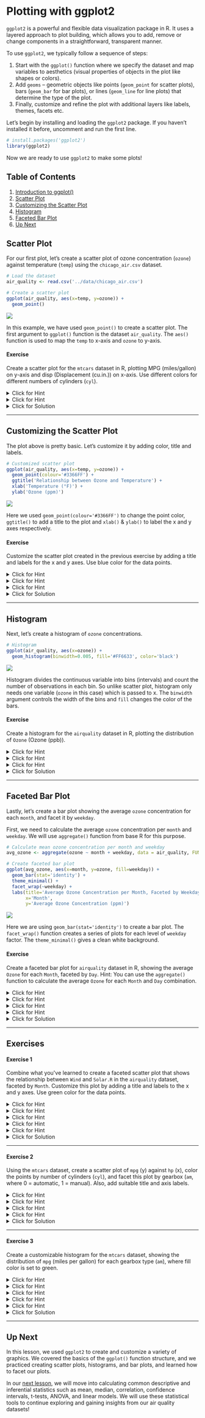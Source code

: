 # Plotting with ggplot2

`ggplot2` is a powerful and flexible data visualization package in R. It
uses a layered approach to plot building, which allows you to add,
remove or change components in a straightforward, transparent manner.

To use `ggplot2`, we typically follow a sequence of steps:

1.  Start with the `ggplot()` function where we specify the dataset and
    map variables to aesthetics (visual properties of objects in the
    plot like shapes or colors).
2.  Add `geoms` – geometric objects like points (`geom_point` for
    scatter plots), bars (`geom_bar` for bar plots), or lines
    (`geom_line` for line plots) that determine the type of the plot.
3.  Finally, customize and refine the plot with additional layers like
    labels, themes, facets etc.

Let’s begin by installing and loading the `ggplot2` package. If you
haven’t installed it before, uncomment and run the first line.

``` r
# install.packages('ggplot2')
library(ggplot2)
```

Now we are ready to use `ggplot2` to make some plots\!

## Table of Contents

1. [Introduction to ggplot()](#introduction-to-ggplot-)
1. [Scatter Plot](#scatter-plot)
1. [Customizing the Scatter Plot](#customizing-the-scatter-plot)
1. [Histogram](#histogram)
1. [Faceted Bar Plot](#faceted-bar-plot)
1. [Up Next](#up-next)

## Scatter Plot

For our first plot, let’s create a scatter plot of ozone concentration
(`ozone`) against temperature (`temp`) using the `chicago_air.csv`
dataset.

``` r
# Load the dataset
air_quality <- read.csv('../data/chicago_air.csv')

# Create a scatter plot
ggplot(air_quality, aes(x=temp, y=ozone)) +
  geom_point()
```

![](template_files/figure-gfm/scatter_plot-1.png)<!-- -->

In this example, we have used `geom_point()` to create a scatter plot.
The first argument to `ggplot()` function is the dataset `air_quality`.
The `aes()` function is used to map the `temp` to x-axis and `ozone` to
y-axis.

#### Exercise

Create a scatter plot for the `mtcars` dataset in R, plotting MPG (miles/gallon) on y-axis and disp (Displacement (cu.in.)) on x-axis. Use different colors for different numbers of cylinders (`cyl`).

<details><summary>Click for Hint</summary>

Color can be defined inside `aes()` function

</details>
<details><summary>Click for Hint</summary>

Convert `cyl` to factor before defining color

</details>
<details><summary>Click for Solution</summary>

ggplot(mtcars, aes(x=disp, y=mpg, color=factor(cyl))) +
  geom_point()
      
> This exercise introduces the idea of creating scatter plots with different colors for different categories. The `color` aesthetic within the `aes()` function is used to create different colors for different numbers of cylinders.
</details>

---

## Customizing the Scatter Plot

The plot above is pretty basic. Let’s customize it by adding color,
title and labels.

``` r
# Customized scatter plot
ggplot(air_quality, aes(x=temp, y=ozone)) +
  geom_point(colour='#3366FF') +
  ggtitle('Relationship between Ozone and Temperature') +
  xlab('Temperature (°F)') +
  ylab('Ozone (ppm)')
```

![](template_files/figure-gfm/customized_scatter-1.png)<!-- -->

Here we used `geom_point(colour='#3366FF')` to change the point color,
`ggtitle()` to add a title to the plot and `xlab()` & `ylab()` to label
the x and y axes respectively.

#### Exercise

Customize the scatter plot created in the previous exercise by adding a title and labels for the x and y axes. Use blue color for the data points.

<details><summary>Click for Hint</summary>

Use `ggtitle()` to add a title

</details>
<details><summary>Click for Hint</summary>

Use `xlab()` and `ylab()` to add labels to the x and y axes

</details>
<details><summary>Click for Hint</summary>

You can directly assign the color in `geom_point()`

</details>
<details><summary>Click for Solution</summary>

ggplot(mtcars, aes(x=disp, y=mpg, color=factor(cyl))) +
  geom_point(colour='#3366FF') +
  ggtitle('Relationship between MPG and Displacement') +
  xlab('Displacement (cu.in.)') +
  ylab('MPG (miles/gallon)')
      
> Here, we add labels to the x and y axes using `xlab()` and `ylab()`, a title using `ggtitle()`, and we specify the color of the points using the `color` argument in `geom_point()`. This makes the plot more informative and appealing.
</details>

---

## Histogram

Next, let’s create a histogram of `ozone` concentrations.

``` r
# Histogram
ggplot(air_quality, aes(x=ozone)) +
  geom_histogram(binwidth=0.005, fill='#FF6633', color='black')
```

![](template_files/figure-gfm/histogram-1.png)<!-- -->

Histogram divides the continuous variable into bins (intervals) and
count the number of observations in each bin. So unlike scatter plot,
histogram only needs one variable (`ozone` in this case) which is passed
to x. The `binwidth` argument controls the width of the bins and `fill`
changes the color of the bars.

#### Exercise

Create a histogram for the `airquality` dataset in R, plotting the distribution of `Ozone` (Ozone (ppb)).

<details><summary>Click for Hint</summary>

Use `geom_histogram()` to create a histogram

</details>
<details><summary>Click for Hint</summary>

`binwidth` controls the width of the bars

</details>
<details><summary>Click for Hint</summary>

Change the color of the bars using `fill`

</details>
<details><summary>Click for Solution</summary>

ggplot(airquality, aes(x=Ozone)) +
  geom_histogram(binwidth=5, fill='#FF6633', color='black')
      
> In a histogram, the continuous variable is divided into bins or intervals, and the number of observations in each bin is counted. Here, we create a histogram of ozone levels, specify the binwidth as 5, and change the color of the bars using the `fill` parameter.
</details>

---

## Faceted Bar Plot

Lastly, let’s create a bar plot showing the average `ozone`
concentration for each `month`, and facet it by `weekday`.

First, we need to calculate the average `ozone` concentration per
`month` and `weekday`. We will use `aggregate()` function from base R
for this purpose.

``` r
# Calculate mean ozone concentration per month and weekday
avg_ozone <- aggregate(ozone ~ month + weekday, data = air_quality, FUN = mean, na.rm = TRUE)

# Create faceted bar plot
ggplot(avg_ozone, aes(x=month, y=ozone, fill=weekday)) +
  geom_bar(stat='identity') +
  theme_minimal() +
  facet_wrap(~weekday) +
  labs(title='Average Ozone Concentration per Month, Faceted by Weekday',
       x='Month',
       y='Average Ozone Concentration (ppm)')
```

![](template_files/figure-gfm/faceted_bar-1.png)<!-- -->

Here we are using `geom_bar(stat='identity')` to create a bar plot. The
`facet_wrap()` function creates a series of plots for each level of
`weekday` factor. The `theme_minimal()` gives a clean white background.

#### Exercise

Create a faceted bar plot for `airquality` dataset in R, showing the average `Ozone` for each `Month`, faceted by `Day`. Hint: You can use the `aggregate()` function to calculate the average `Ozone` for each `Month` and `Day` combination.

<details><summary>Click for Hint</summary>

Calculate mean `Ozone` concentration per `Month` and `Day` using `aggregate()`

</details>
<details><summary>Click for Hint</summary>

`geom_bar(stat='identity')` can be used to create a bar plot

</details>
<details><summary>Click for Hint</summary>

The `facet_wrap()` function is used to create multiple plots based on the `Day` factor

</details>
<details><summary>Click for Hint</summary>

`theme_minimal()` gives a clean white background.

</details>
<details><summary>Click for Solution</summary>

avg_ozone <- aggregate(Ozone ~ Month + Day, data = airquality, FUN = mean, na.rm = TRUE)

ggplot(avg_ozone, aes(x=factor(Month), y=Ozone, fill=factor(Day))) +
  geom_bar(stat='identity') +
  theme_minimal() +
  facet_wrap(~Day) +
  labs(title='Average Ozone Concentration per Month, Faceted by Day',
       x='Month',
       y='Average Ozone Concentration (ppb)')
      
> A faceted plot, also known as a trellis plot or small-multiple plot, breaks the data into subsets based on a factor and then applies the same graphical representation to each subset. This makes it easier to compare different groups in the data.
</details>

---

## Exercises

#### Exercise 1

Combine what you've learned to create a faceted scatter plot that shows the relationship between `Wind` and `Solar.R` in the `airquality` dataset, faceted by `Month`. Customize this plot by adding a title and labels to the x and y axes. Use green color for the data points.

<details><summary>Click for Hint</summary>

Use `ggplot()` to define dataset and aesthetics

</details>
<details><summary>Click for Hint</summary>

Use `geom_point()` to define type of the plot

</details>
<details><summary>Click for Hint</summary>

Use `facet_wrap()` to create facets

</details>
<details><summary>Click for Hint</summary>

Add labels using `ggtitle()`, `xlab()`, `ylab()`

</details>
<details><summary>Click for Hint</summary>

Set color directly in `geom_point()`

</details>
<details><summary>Click for Solution</summary>

ggplot(airquality, aes(x=Wind, y=Solar.R)) +
  geom_point(colour='#00CC00') +
  facet_wrap(~Month) +
  ggtitle('Relationship between Wind Speed and Solar Radiation per Month') +
  xlab('Wind Speed (mph)') +
  ylab('Solar Radiation (lang)')
      
> In this exercise, we have combined scatter plot, faceting, and customization techniques taught in the lesson. Faceting has been used to create a subplot for each Month, and the scatter plot visualizes the relationship between Wind Speed and Solar Radiation.
</details>

---

#### Exercise 2

Using the `mtcars` dataset, create a scatter plot of `mpg` (y) against `hp` (x), color the points by number of cylinders (`cyl`), and facet this plot by gearbox (`am`, where 0 = automatic, 1 = manual). Also, add suitable title and axis labels.

<details><summary>Click for Hint</summary>

Use `ggplot()` to define dataset and aesthetics

</details>
<details><summary>Click for Hint</summary>

Use `geom_point()` to define type of the plot

</details>
<details><summary>Click for Hint</summary>

Use `facet_wrap()` to create facets

</details>
<details><summary>Click for Hint</summary>

Add labels using `ggtitle()`, `xlab()`, `ylab()`

</details>
<details><summary>Click for Solution</summary>

ggplot(mtcars, aes(x=hp, y=mpg, color=factor(cyl))) +
  geom_point() +
  facet_wrap(~am) +
  ggtitle('MPG vs. Horsepower, Faceted by Gearbox Type') +
  xlab('Horsepower') +
  ylab('Miles per Gallon')
      
> This exercise reinforces how to use many aspects of `ggplot2` together: scatter plots, aesthetics, faceting, and customizing plots with titles and labels. Faceting facilitates a comparison between automatic and manual gearboxes.
</details>

---

#### Exercise 3

Create a customizable histogram for the `mtcars` dataset, showing the distribution of `mpg` (miles per gallon) for each gearbox type (`am`), where fill color is set to green.

<details><summary>Click for Hint</summary>

Use `geom_histogram()` to create a histogram

</details>
<details><summary>Click for Hint</summary>

`binwidth` controls the width of the bins

</details>
<details><summary>Click for Hint</summary>

Change the color of the bars using `fill`

</details>
<details><summary>Click for Hint</summary>

Use `facet_wrap()` to create facets

</details>
<details><summary>Click for Hint</summary>

Add labels using `ggtitle()`, `xlab()`, `ylab()`

</details>
<details><summary>Click for Solution</summary>

ggplot(mtcars, aes(x=mpg)) +
  geom_histogram(binwidth=2, fill='#00CC00') +
  facet_wrap(~am) +
  ggtitle('Distributions of MPG, Faceted by Gearbox Type') +
  xlab('Miles per Gallon') +
  ylab('Count')
      
> In this exercise, histograms have been used to visualize the distribution of mpg segmented by gearbox type. We controlled the binwidth and set the fill color to green.
</details>

---

## Up Next

In this lesson, we used `ggplot2` to create and customize a variety of
graphics. We covered the basics of the `ggplot()` function structure,
and we practiced creating scatter plots, histograms, and bar plots, and
learned how to facet our plots.

In our [next lesson](../6-Basic-Statistics-in-R), we will move into
calculating common descriptive and inferential statistics such as mean,
median, correlation, confidence intervals, t-tests, ANOVA, and linear
models. We will use these statistical tools to continue exploring and
gaining insights from our air quality datasets\!

